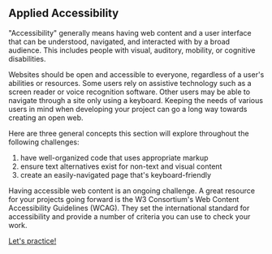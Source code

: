 ## Applied Accessibility

"Accessibility" generally means having web content and a user interface that can be understood, navigated, and interacted with by a broad audience. This includes people with visual, auditory, mobility, or cognitive disabilities.

Websites should be open and accessible to everyone, regardless of a user's abilities or resources. Some users rely on assistive technology such as a screen reader or voice recognition software. Other users may be able to navigate through a site only using a keyboard. Keeping the needs of various users in mind when developing your project can go a long way towards creating an open web.

Here are three general concepts this section will explore throughout the following challenges:

<ol> 
  <li> have well-organized code that uses appropriate markup </li>
  <li> ensure text alternatives exist for non-text and visual content </li>
  <li> create an easily-navigated page that's keyboard-friendly </li>
</ol>

Having accessible web content is an ongoing challenge. A great resource for your projects going forward is the W3 Consortium's Web Content Accessibility Guidelines (WCAG). They set the international standard for accessibility and provide a number of criteria you can use to check your work.

<a href="http://example.com">Let's practice!</a>
